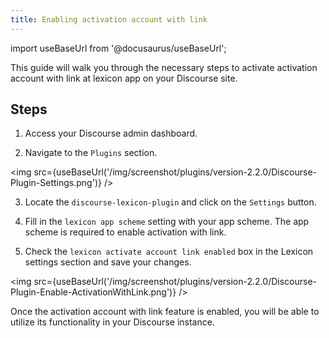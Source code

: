 ```yaml
---
title: Enabling activation account with link
---
```


import useBaseUrl from '@docusaurus/useBaseUrl';

This guide will walk you through the necessary steps to activate activation account with link at lexicon app on your Discourse site.

## Steps

1. Access your Discourse admin dashboard.

2. Navigate to the `Plugins` section.

<img src={useBaseUrl('/img/screenshot/plugins/version-2.2.0/Discourse-Plugin-Settings.png')} />

3. Locate the `discourse-lexicon-plugin` and click on the `Settings` button.

4. Fill in the `lexicon app scheme` setting with your app scheme. The app scheme is required to enable activation with link.

5. Check the `lexicon activate account link enabled` box in the Lexicon settings section and save your changes.

<img src={useBaseUrl('/img/screenshot/plugins/version-2.2.0/Discourse-Plugin-Enable-ActivationWithLink.png')} />

Once the activation account with link feature is enabled, you will be able to utilize its functionality in your Discourse instance.
